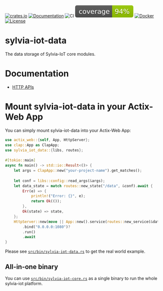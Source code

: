 [![crates.io](https://img.shields.io/crates/v/sylvia-iot-data)](https://crates.io/crates/sylvia-iot-data)
[![Documentation](https://docs.rs/sylvia-iot-data/badge.svg)](https://docs.rs/sylvia-iot-data)
![CI](https://github.com/woofdogtw/sylvia-iot-core/actions/workflows/build-test.yaml/badge.svg)
[![Coverage](https://raw.githubusercontent.com/woofdogtw/sylvia-iot-core/gh-pages/docs/coverage/sylvia-iot-data/badges/flat.svg)](https://woofdogtw.github.io/sylvia-iot-core/coverage/sylvia-iot-data/)
[![Docker](https://img.shields.io/docker/v/woofdogtw/sylvia-iot-data?label=docker&logo=docker)](https://hub.docker.com/r/woofdogtw/sylvia-iot-data)
[![License](https://img.shields.io/badge/license-MIT-blue.svg)](LICENSE)

# sylvia-iot-data

The data storage of Sylvia-IoT core modules.

# Documentation

- [HTTP APIs](doc/api.md)

# Mount sylvia-iot-data in your Actix-Web App

You can simply mount sylvia-iot-data into your Actix-Web App:

```rust
use actix_web::{self, App, HttpServer};
use clap::App as ClapApp;
use sylvia_iot_data::{libs, routes};

#[tokio::main]
async fn main() -> std::io::Result<()> {
    let args = ClapApp::new("your-project-name").get_matches();

    let conf = libs::config::read_args(&args);
    let data_state = match routes::new_state("/data", &conf).await {
        Err(e) => {
            println!("Error: {}", e);
            return Ok(());
        },
        Ok(state) => state,
    };
    HttpServer::new(move || App::new().service(routes::new_service(&data_state)))
        .bind("0.0.0.0:1080")?
        .run()
        .await
}
```

Please see [`src/bin/sylvia-iot-data.rs`](src/bin/sylvia-iot-data.rs) to get the real world example.

## All-in-one binary

You can use [`src/bin/sylvia-iot-core.rs`](src/bin/sylvia-iot-core.rs) as a single binary to run the whole sylvia-iot platform.
